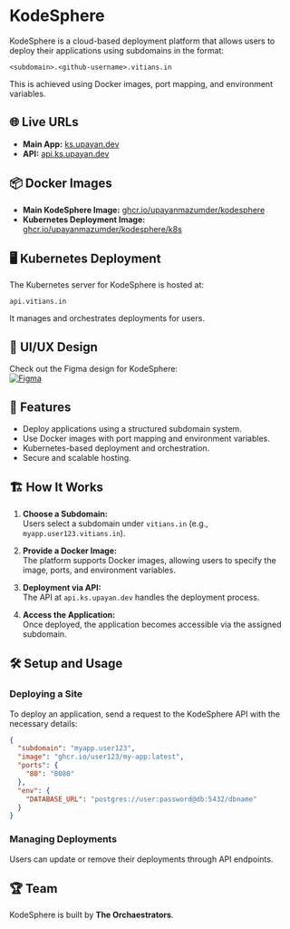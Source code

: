 # KodeSphere  

KodeSphere is a cloud-based deployment platform that allows users to deploy their applications using subdomains in the format:  

```
<subdomain>.<github-username>.vitians.in  
```

This is achieved using Docker images, port mapping, and environment variables.  

## 🌐 Live URLs  

- **Main App:** [ks.upayan.dev](https://ks.upayan.dev)  
- **API:** [api.ks.upayan.dev](https://api.ks.upayan.dev)  

## 📦 Docker Images  

- **Main KodeSphere Image:** [ghcr.io/upayanmazumder/kodesphere](https://github.com/users/upayanmazumder/packages/container/package/kodesphere)  
- **Kubernetes Deployment Image:** [ghcr.io/upayanmazumder/kodesphere/k8s](https://github.com/users/upayanmazumder/packages/container/package/kodesphere%2Fk8s)  

## 🖥️ Kubernetes Deployment  

The Kubernetes server for KodeSphere is hosted at:  

```
api.vitians.in  
```

It manages and orchestrates deployments for users.  

## 🎨 UI/UX Design  

Check out the Figma design for KodeSphere:  
[![Figma](https://www.figma.com/design/ID1d8pcH6fPSQIUY3grh2Z/Kodesphere?node-id=0-1&t=ZNYoePDGk3zLGvhr-1)](https://www.figma.com/design/ID1d8pcH6fPSQIUY3grh2Z/Kodesphere?node-id=0-1&t=ZNYoePDGk3zLGvhr-1)  

## 🚀 Features  

- Deploy applications using a structured subdomain system.  
- Use Docker images with port mapping and environment variables.  
- Kubernetes-based deployment and orchestration.  
- Secure and scalable hosting.  

## 🏗️ How It Works  

1. **Choose a Subdomain:**  
   Users select a subdomain under `vitians.in` (e.g., `myapp.user123.vitians.in`).  

2. **Provide a Docker Image:**  
   The platform supports Docker images, allowing users to specify the image, ports, and environment variables.  

3. **Deployment via API:**  
   The API at `api.ks.upayan.dev` handles the deployment process.  

4. **Access the Application:**  
   Once deployed, the application becomes accessible via the assigned subdomain.  

## 🛠️ Setup and Usage  

### Deploying a Site  

To deploy an application, send a request to the KodeSphere API with the necessary details:  

```json  
{  
  "subdomain": "myapp.user123",  
  "image": "ghcr.io/user123/my-app:latest",  
  "ports": {  
    "80": "8080"  
  },  
  "env": {  
    "DATABASE_URL": "postgres://user:password@db:5432/dbname"  
  }  
}  
```  

### Managing Deployments  

Users can update or remove their deployments through API endpoints.  

## 🏆 Team  

KodeSphere is built by **The Orchaestrators**.  